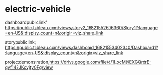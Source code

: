 # electric-vehicle



dashboardpubliclink'
https://public.tableau.com/views/story2_16821552606360/Story1?:language=en-US&:display_count=n&:origin=viz_share_link







storypubliclink;
https://public.tableau.com/views/dashboard_16821553402340/Dashboard1?:language=en-US&:display_count=n&:origin=viz_share_link


projectdemonstration,https://drive.google.com/file/d/1I_xcMj4EXGQrdrE-qyf148JKcvjtyOFg/view
